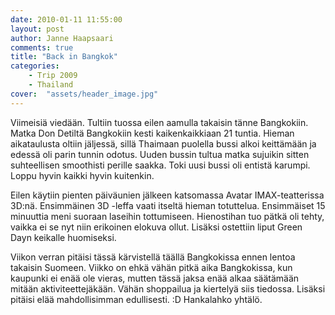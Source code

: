 ```yaml
---
date: 2010-01-11 11:55:00
layout: post
author: Janne Haapsaari
comments: true
title: "Back in Bangkok"
categories:
    - Trip 2009
    - Thailand
cover:  "assets/header_image.jpg"
---
```


Viimeisiä viedään. Tultiin tuossa eilen aamulla takaisin tänne Bangkokiin.
Matka Don Detiltä Bangkokiin kesti kaikenkaikkiaan 21 tuntia. Hieman
aikataulusta oltiin jäljessä, sillä Thaimaan puolella bussi alkoi keittämään
ja edessä oli parin tunnin odotus. Uuden bussin tultua matka sujuikin sitten
suhteellisen smoothisti perille saakka. Toki uusi bussi oli entistä karumpi.
Loppu hyvin kaikki hyvin kuitenkin.

Eilen käytiin pienten päiväunien jälkeen katsomassa Avatar IMAX-teatterissa
3D:nä. Ensimmäinen 3D -leffa vaati itseltä hieman totuttelua. Ensimmäiset 15
minuuttia meni suoraan laseihin tottumiseen. Hienostihan tuo pätkä oli tehty,
vaikka ei se nyt niin erikoinen elokuva ollut. Lisäksi ostettiin liput Green
Dayn keikalle huomiseksi.

Viikon verran pitäisi tässä kärvistellä täällä Bangkokissa ennen lentoa
takaisin Suomeen. Viikko on ehkä vähän pitkä aika Bangkokissa, kun kaupunki ei
enää ole vieras, mutten tässä jaksa enää alkaa säätämään mitään
aktiviteettejäkään. Vähän shoppailua ja kiertelyä siis tiedossa. Lisäksi
pitäisi elää mahdollisimman edullisesti. :D Hankalahko yhtälö.
